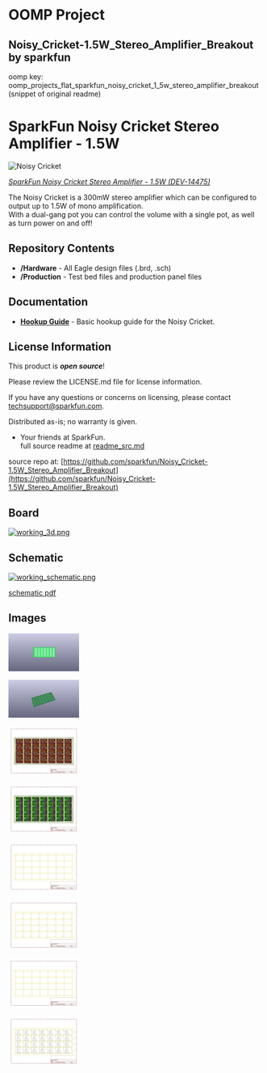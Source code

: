 # OOMP Project  
## Noisy_Cricket-1.5W_Stereo_Amplifier_Breakout  by sparkfun  
  
oomp key: oomp_projects_flat_sparkfun_noisy_cricket_1_5w_stereo_amplifier_breakout  
(snippet of original readme)  
  
SparkFun Noisy Cricket Stereo Amplifier - 1.5W  
==========================================  
  
![Noisy Cricket](https://cdn.sparkfun.com/assets/parts/1/2/5/2/0/14475-SparkFun_Noisy_Cricket_Stereo_Amplifier_-_1.5W-01.jpg)  
  
[*SparkFun Noisy Cricket Stereo Amplifier - 1.5W (DEV-14475)*](https://www.sparkfun.com/products/14475)  
  
The Noisy Cricket is a 300mW stereo amplifier which can be configured to output up to 1.5W of mono amplification.  
With a dual-gang pot you can control the volume with a single pot, as well as turn power on and off!  
  
Repository Contents  
-------------------  
* **/Hardware** - All Eagle design files (.brd, .sch)  
* **/Production** - Test bed files and production panel files  
  
  
Documentation  
--------------  
* **[Hookup Guide](https://learn.sparkfun.com/tutorials/noisy-cricket-stereo-amplifier---15w-hookup-guide)** - Basic hookup guide for the Noisy Cricket.  
  
License Information  
-------------------  
  
This product is _**open source**_!   
  
Please review the LICENSE.md file for license information.   
  
If you have any questions or concerns on licensing, please contact techsupport@sparkfun.com.  
  
Distributed as-is; no warranty is given.  
  
- Your friends at SparkFun.  
  full source readme at [readme_src.md](readme_src.md)  
  
source repo at: [https://github.com/sparkfun/Noisy_Cricket-1.5W_Stereo_Amplifier_Breakout](https://github.com/sparkfun/Noisy_Cricket-1.5W_Stereo_Amplifier_Breakout)  
## Board  
  
[![working_3d.png](working_3d_600.png)](working_3d.png)  
## Schematic  
  
[![working_schematic.png](working_schematic_600.png)](working_schematic.png)  
  
[schematic pdf](working_schematic.pdf)  
## Images  
  
[![working_3D_bottom.png](working_3D_bottom_140.png)](working_3D_bottom.png)  
  
[![working_3D_top.png](working_3D_top_140.png)](working_3D_top.png)  
  
[![working_assembly_page_01.png](working_assembly_page_01_140.png)](working_assembly_page_01.png)  
  
[![working_assembly_page_02.png](working_assembly_page_02_140.png)](working_assembly_page_02.png)  
  
[![working_assembly_page_03.png](working_assembly_page_03_140.png)](working_assembly_page_03.png)  
  
[![working_assembly_page_04.png](working_assembly_page_04_140.png)](working_assembly_page_04.png)  
  
[![working_assembly_page_05.png](working_assembly_page_05_140.png)](working_assembly_page_05.png)  
  
[![working_assembly_page_06.png](working_assembly_page_06_140.png)](working_assembly_page_06.png)  
